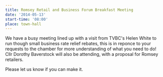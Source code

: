 ```yaml
---
title: Romsey Retail and Business Forum Breakfast Meeting
date: '2014-05-13'
start-time: '08:00'
place: town-hall
---
```

We have a busy meeting lined up with a visit from TVBC's Helen White to run though small business rate relief rebates, this is in reponce to your requests to the chamber for more understanding of what you need to do! Cllr Dorothy Baverstock will also be attending, with a proposal for Romsey retailers.

Please let us know if you can make it.
